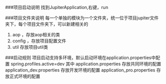 ###项目启动说明
找到JupiterApplication,右键，run

###项目文件夹说明
每一个单独的模块为一个文件夹，统一位于项目jupiter文件夹下，每个项目文件夹下，可以新建相关的
1. aop ，存放aop相关的类
2. config ，存放项目配置文件
3. util 存放项目util类


###启动规则
项目启动支持多环境，默认启动环境在application.properties中配置
spring.profiles.active=dev
其中 
application.properties 存放共同环境的配置
application_dev.properties 存放开发环境的配置
application_pro.properties 存放正式环境的配置

